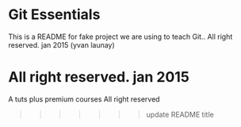 # Git Essentials

This is a README for fake project we are
using to teach Git..
All right reserved. jan 2015 (yvan launay)

All right reserved. jan 2015
=======
A tuts plus premium courses
All right reserved
>>>>>>> update README title
